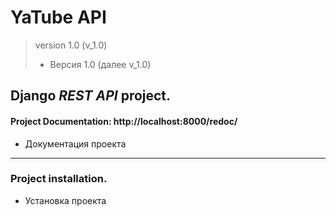 # **YaTube API**
> version 1.0 (v_1.0)
> * Версия 1.0 (далее v_1.0)
## Django _REST API_ project.
#### Project **Documentation**: http://localhost:8000/redoc/
* Документация проекта
_______
### Project installation.
* Установка проекта
